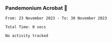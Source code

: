 ### Pandemonium Acrobat 🤸

<!--START_SECTION:waka-->

```all_time
From: 23 November 2023 - To: 30 November 2023

Total Time: 0 secs

No activity tracked
```

<!--END_SECTION:waka-->
